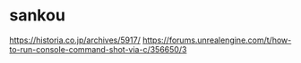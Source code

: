 # sankou
https://historia.co.jp/archives/5917/
https://forums.unrealengine.com/t/how-to-run-console-command-shot-via-c/356650/3
